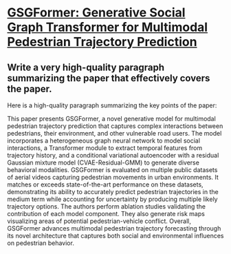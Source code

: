 # [GSGFormer: Generative Social Graph Transformer for Multimodal Pedestrian   Trajectory Prediction](https://arxiv.org/abs/2312.04479)

## Write a very high-quality paragraph summarizing the paper that effectively covers the paper.

 Here is a high-quality paragraph summarizing the key points of the paper:

This paper presents GSGFormer, a novel generative model for multimodal pedestrian trajectory prediction that captures complex interactions between pedestrians, their environment, and other vulnerable road users. The model incorporates a heterogeneous graph neural network to model social interactions, a Transformer module to extract temporal features from trajectory history, and a conditional variational autoencoder with a residual Gaussian mixture model (CVAE-Residual-GMM) to generate diverse behavioral modalities. GSGFormer is evaluated on multiple public datasets of aerial videos capturing pedestrian movements in urban environments. It matches or exceeds state-of-the-art performance on these datasets, demonstrating its ability to accurately predict pedestrian trajectories in the medium term while accounting for uncertainty by producing multiple likely trajectory options. The authors perform ablation studies validating the contribution of each model component. They also generate risk maps visualizing areas of potential pedestrian-vehicle conflict. Overall, GSGFormer advances multimodal pedestrian trajectory forecasting through its novel architecture that captures both social and environmental influences on pedestrian behavior.
